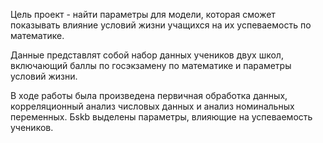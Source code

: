 Цель проект - найти параметры для модели, которая сможет показывать влияние условий жизни учащихся на их успеваемость по математике.

Данные представлят собой набор данных учеников двух школ, включающий баллы по госэкзамену по математике и параметры условий жизни.

В ходе работы была произведена первичная обработка данных, корреляционный анализ числовых данных и анализ номинальных переменных. Бskb выделены параметры, влияющие на успеваемость учеников.
 